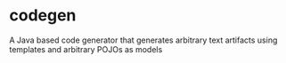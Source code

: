 # codegen
A Java based code generator that generates arbitrary text artifacts using templates and arbitrary POJOs as models
